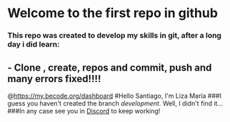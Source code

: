 # Welcome to the first repo in github 
### This repo was created to develop my skills in git, after a long day i did learn:
## - Clone , create, repos and commit, push and many errors fixed!!!!
@https://my.becode.org/dashboard
#Hello Santiago, I'm Liza María 
###I guess you haven't created the branch *development*. Well, I didn't find it...
###In any case see you in [Discord](https://www.discord.com) to keep working!

